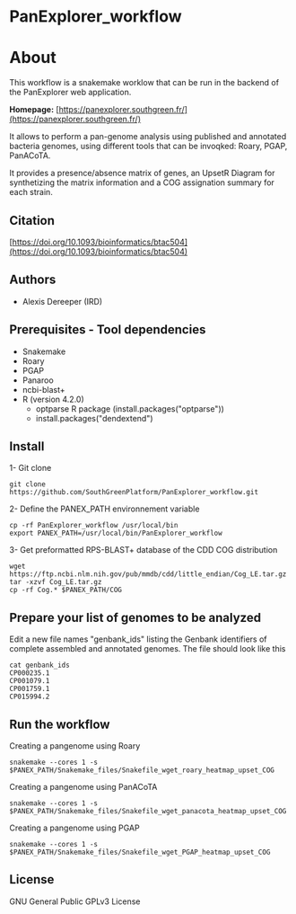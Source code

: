# PanExplorer_workflow

# About

This workflow is a snakemake worklow that can be run in the backend of the PanExplorer web application.

**Homepage:** [https://panexplorer.southgreen.fr/](https://panexplorer.southgreen.fr/)

It allows to perform a pan-genome analysis using published and annotated bacteria genomes, using different tools that can be invoqked: Roary, PGAP, PanACoTA.

It provides a presence/absence matrix of genes, an UpsetR Diagram for synthetizing the matrix information and a COG assignation summary for each strain.


## Citation

[https://doi.org/10.1093/bioinformatics/btac504](https://doi.org/10.1093/bioinformatics/btac504)

## Authors

* Alexis Dereeper (IRD)

## Prerequisites - Tool dependencies

- Snakemake
- Roary
- PGAP
- Panaroo
- ncbi-blast+
- R (version 4.2.0)
  - optparse R package (install.packages("optparse"))
  - install.packages("dendextend")

## Install

1- Git clone

```
git clone https://github.com/SouthGreenPlatform/PanExplorer_workflow.git
```

2- Define the PANEX_PATH environnement variable

```
cp -rf PanExplorer_workflow /usr/local/bin
export PANEX_PATH=/usr/local/bin/PanExplorer_workflow
```

3- Get preformatted RPS-BLAST+ database of the CDD COG distribution

```
wget https://ftp.ncbi.nlm.nih.gov/pub/mmdb/cdd/little_endian/Cog_LE.tar.gz
tar -xzvf Cog_LE.tar.gz
cp -rf Cog.* $PANEX_PATH/COG
```

## Prepare your list of genomes to be analyzed

Edit a new file names "genbank_ids" listing the Genbank identifiers of complete assembled and annotated genomes.
The file should look like this
```
cat genbank_ids
CP000235.1
CP001079.1
CP001759.1
CP015994.2
```


## Run the workflow

Creating a pangenome using Roary

```
snakemake --cores 1 -s $PANEX_PATH/Snakemake_files/Snakefile_wget_roary_heatmap_upset_COG
```

Creating a pangenome using PanACoTA

```
snakemake --cores 1 -s $PANEX_PATH/Snakemake_files/Snakefile_wget_panacota_heatmap_upset_COG
```

Creating a pangenome using PGAP

```
snakemake --cores 1 -s $PANEX_PATH/Snakemake_files/Snakefile_wget_PGAP_heatmap_upset_COG
```

## License

GNU General Public GPLv3 License
